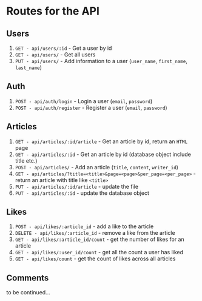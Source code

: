 # Routes for the API

## Users

1. `GET - api/users/:id` - Get a user by id
2. `GET - api/users/` - Get all users
3. `PUT - api/users/` - Add information to a user (`user_name`, `first_name`, `last_name`)

## Auth

1. `POST - api/auth/login` - Login a user (`email`, `password`)
2. `POST - api/auth/register` - Register a user (`email`, `password`)

## Articles

1. `GET - api/articles/:id/article` - Get an article by id, return an `HTML` page
2. `GET - api/articles/:id` - Get an article by id (database object include title etc.)
3. `POST - api/articles/` - Add an article (`title`, `content`, `writer_id`)
4. `GET - api/articles/?title=<title>&page=<page>&per_page=<per_page>` - return an article with title like `<title>`
5. `PUT - api/articles/:id/article` - update the file
6. `PUT - api/articles/:id` - update the database object

## Likes

1. `POST - api/likes/:article_id` - add a like to the article
2. `DELETE - api/likes/:article_id` - remove a like from the article
3. `GET - api/likes/:article_id/count` - get the number of likes for an article
4. `GET - api/likes/:user_id/count` - get all the count a user has liked
5. `GET - api/likes/count` - get the count of likes across all articles

## Comments

to be continued...